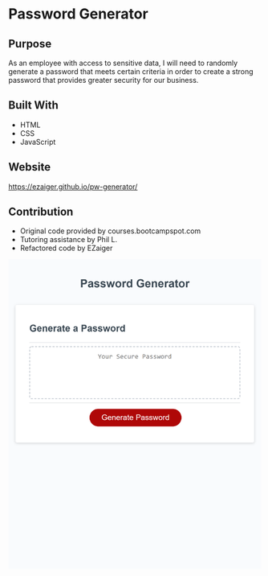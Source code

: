 # Password Generator

## Purpose
As an employee with access to sensitive data, I will need to randomly generate a password that meets certain criteria in order to create a strong password that provides greater security for our business.

## Built With
* HTML
* CSS
* JavaScript

## Website
https://ezaiger.github.io/pw-generator/

## Contribution
* Original code provided by courses.bootcampspot.com
* Tutoring assistance by Phil L.
* Refactored code by EZaiger

![alt text](./assets/images/pw-generator-screenshot.png "Screenshot of completed password generator")
